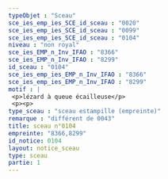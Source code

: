 ```yaml
---
typeObjet : "Sceau"
sce_ies_emp_ies_SCE_id_sceau : "0020"
sce_ies_emp_ies_SCE_id_sceau : "0099"
sce_ies_emp_ies_SCE_id_sceau : "0104"
niveau : "non royal"
sce_ies_EMP_n_Inv_IFAO : "8366"
sce_ies_EMP_n_Inv_IFAO : "8299"
id_sceau : "0104"
sce_ies_emp_ies_EMP_n_Inv_IFAO : "8366"
sce_ies_emp_ies_EMP_n_Inv_IFAO : "8299"
motif : |
 <p>lézard à queue écailleuse</p>
 <p><p>
type_sceau : "sceau estampille (empreinte)"
remarque : "différent de 0043"
title: sceau n°0104
empreinte: "8366,8299"
id_notice: 0104
layout: notice_sceau
type: sceau
partie: 1
---
```

